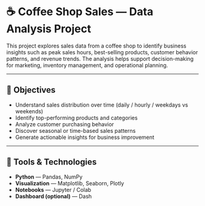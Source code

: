 # ☕ Coffee Shop Sales — Data Analysis Project

This project explores sales data from a coffee shop to identify business insights such as peak sales hours, best-selling products, customer behavior patterns, and revenue trends. The analysis helps support decision-making for marketing, inventory management, and operational planning.

---

## 📌 Objectives
- Understand sales distribution over time (daily / hourly / weekdays vs weekends)
- Identify top-performing products and categories
- Analyze customer purchasing behavior
- Discover seasonal or time-based sales patterns
- Generate actionable insights for business improvement

---

## 🧰 Tools & Technologies
- **Python** — Pandas, NumPy
- **Visualization** — Matplotlib, Seaborn, Plotly
- **Notebooks** — Jupyter / Colab
- **Dashboard (optional)** — Dash
